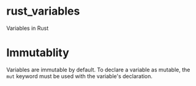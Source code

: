 # rust_variables
Variables in Rust

# Immutablity
Variables are immutable by default. To declare a variable as mutable, the `mut`
keyword must be used with the variable's declaration.
